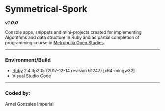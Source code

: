 # Symmetrical-Spork

***v1.0.0***

Console apps, snippets and mini-projects created for implementing Algorithms and data structure in Ruby and as partial completion of programming course in [Metropolia Open Studies](http://opendata.metropolia.fi/koulutushaku/search.php#result-87378).

---

### Environment/Build
* [Ruby](https://www.ruby-lang.org/en/downloads/) 2.4.3p205 (2017-12-14 revision 61247) [x64-mingw32]
* Visual Studio Code

---

### Coded by:
Arnel Gonzales Imperial

